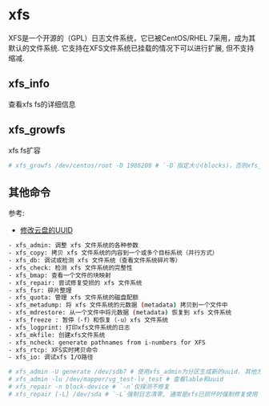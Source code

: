 # xfs
XFS是一个开源的（GPL）日志文件系统，它已被CentOS/RHEL 7采用，成为其默认的文件系统. 它支持在XFS文件系统已挂载的情况下可以进行扩展, 但不支持缩减.

## xfs_info
查看xfs fs的详细信息

## xfs_growfs
xfs fs扩容

```bash
# xfs_growfs /dev/centos/root -D 1986208 # `-D`指定大小(blocks)，否则xfs_growfs将会自动扩展XFS文件系统到最大的可用大小
```

## 其他命令
参考:
- [修改云盘的UUID](https://help.aliyun.com/document_detail/199739.html)

```bash
- xfs_admin: 调整 xfs 文件系统的各种参数
- xfs_copy: 拷贝 xfs 文件系统的内容到一个或多个目标系统（并行方式）
- xfs_db: 调试或检测 xfs 文件系统（查看文件系统碎片等）
- xfs_check: 检测 xfs 文件系统的完整性
- xfs_bmap: 查看一个文件的块映射
- xfs_repair: 尝试修复受损的 xfs 文件系统
- xfs_fsr: 碎片整理
- xfs_quota: 管理 xfs 文件系统的磁盘配额
- xfs_metadump: 将 xfs 文件系统的元数据 (metadata) 拷贝到一个文件中
- xfs_mdrestore: 从一个文件中将元数据 (metadata) 恢复到 xfs 文件系统
- xfs_freeze : 暂停（-f）和恢复（-u）xfs 文件系统
- xfs_logprint: 打印xfs文件系统的日志
- xfs_mkfile: 创建xfs文件系统
- xfs_ncheck: generate pathnames from i-numbers for XFS
- xfs_rtcp: XFS实时拷贝命令 
- xfs_io: 调试xfs I/O路径
```

```bash
# xfs_admin -U generate /dev/sdb7 # 使用xfs_admin为分区生成新的uuid. 其他方法: 1. `tune2fs -U c1b9d5a2-f162-11cf-9ece-0020afc76f16 /dev/sda5` 2. `uuidgen | xargs tune2fs /dev/sda5 -U`
# xfs_admin -lu /dev/mapper/vg_test-lv_test # 查看lable和uuid
# xfs_repair -n block-device # `-n`仅探测不修复
# xfs_repair [-L] /dev/sda # `-L`强制日志清零, 通常是xfs已损坏时强制修复使用
```